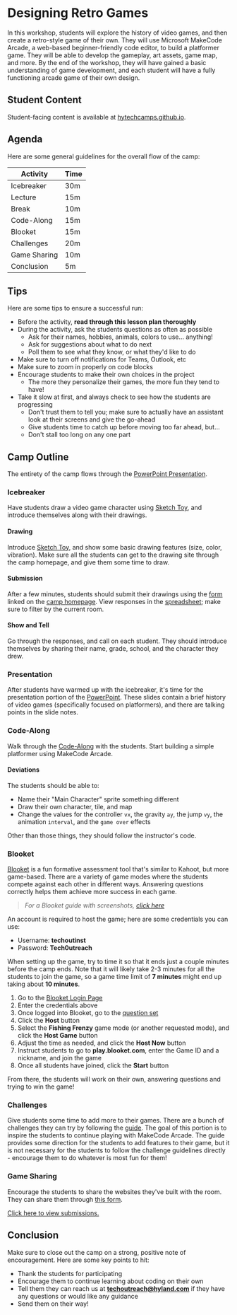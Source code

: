 # Designing Retro Games
In this workshop, students will explore the history of video games, and then create a retro-style game of their own. They will use Microsoft MakeCode Arcade, a web-based beginner-friendly code editor, to build a platformer game. They will be able to develop the gameplay, art assets, game map, and more. By the end of the workshop, they will have gained a basic understanding of game development, and each student will have a fully functioning arcade game of their own design.

## Student Content
Student-facing content is available at [hytechcamps.github.io](https://hytechcamps.github.io/retro-games).

## Agenda
Here are some general guidelines for the overall flow of the camp:

| Activity | Time |
|-|-|
| Icebreaker | 30m |
| Lecture | 15m |
| Break | 10m |
| Code-Along | 15m |
| Blooket | 15m |
| Challenges | 20m |
| Game Sharing | 10m |
| Conclusion | 5m |

## Tips
Here are some tips to ensure a successful run:

- Before the activity, **read through this lesson plan thoroughly**
- During the activity, ask the students questions as often as possible
    - Ask for their names, hobbies, animals, colors to use... anything!
    - Ask for suggestions about what to do next
    - Poll them to see what they know, or what they'd like to do
- Make sure to turn off notifications for Teams, Outlook, etc
- Make sure to zoom in properly on code blocks
- Encourage students to make their own choices in the project
    - The more they personalize their games, the more fun they tend to have!
- Take it slow at first, and always check to see how the students are progressing
    - Don't trust them to tell you; make sure to actually have an assistant look at their screens and give the go-ahead
    - Give students time to catch up before moving too far ahead, but...
    - Don't stall too long on any one part

## Camp Outline
The entirety of the camp flows through the [PowerPoint Presentation](RetroGames.pptx).

### Icebreaker
Have students draw a video game character using [Sketch Toy](https://sketchtoy.com/), and introduce themselves along with their drawings.

#### Drawing
Introduce [Sketch Toy](https://sketchtoy.com/), and show some basic drawing features (size, color, vibration). Make sure all the students can get to the drawing site through the camp homepage, and give them some time to draw.

#### Submission
After a few minutes, students should submit their drawings using the [form](https://forms.office.com/r/Xdm5R9VNua) linked on the [camp homepage](BOOKREADME.md). View responses in the [spreadsheet](https://hylandsw-my.sharepoint.com/:x:/g/personal/joseph_maxwell_hyland_com/EVTN61PpbahMjfrOhDQVZRQBO4TFBABZ7E4OIDceSGvaPQ?e=O314ZX); make sure to filter by the current room.

#### Show and Tell
Go through the responses, and call on each student. They should introduce themselves by sharing their name, grade, school, and the character they drew.

### Presentation
After students have warmed up with the icebreaker, it's time for the presentation portion of the [PowerPoint](RetroGames.pptx). These slides contain a brief history of video games (specifically focused on platformers), and there are talking points in the slide notes.

### Code-Along
Walk through the [Code-Along](CodeAlong.md) with the students. Start building a simple platformer using MakeCode Arcade.

#### Deviations
The students should be able to:

- Name their "Main Character" sprite something different
- Draw their own character, tile, and map
- Change the values for the controller `vx`, the gravity `ay`, the jump `vy`, the animation `interval`, and the `game over` effects

Other than those things, they should follow the instructor's code.

### Blooket
[Blooket](https://www.blooket.com/) is a fun formative assessment tool that's similar to Kahoot, but more game-based. There are a variety of game modes where the students compete against each other in different ways. Answering questions correctly helps them achieve more success in each game.

>_For a Blooket guide with screenshots, [click here](https://github.com/hylandtechoutreach/coding-activities/blob/main/BuildingAWebsiteLessonPlan.md#formative-assessment-blooket)_

An account is required to host the game; here are some credentials you can use:

- Username: **techoutinst**
- Password: **Tech0utreach**

When setting up the game, try to time it so that it ends just a couple minutes before the camp ends. Note that it will likely take 2-3 minutes for all the students to join the game, so a game time limit of **7 minutes** might end up taking about **10 minutes**.

1. Go to the [Blooket Login Page](https://id.blooket.com/login)
1. Enter the credentials above
1. Once logged into Blooket, go to the [question set](https://dashboard.blooket.com/set/65084d4418adbc094405e876)
1. Click the **Host** button
1. Select the **Fishing Frenzy** game mode (or another requested mode), and click the **Host Game** button
1. Adjust the time as needed, and click the **Host Now** button
1. Instruct students to go to **play.blooket.com**, enter the Game ID and a nickname, and join the game
1. Once all students have joined, click the **Start** button

From there, the students will work on their own, answering questions and trying to win the game!

### Challenges
Give students some time to add more to their games. There are a bunch of challenges they can try by following the [guide](Challenges.md). The goal of this portion is to inspire the students to continue playing with MakeCode Arcade. The guide provides some direction for the students to add features to their game, but it is not necessary for the students to follow the challenge guidelines directly - encourage them to do whatever is most fun for them!

### Game Sharing
Encourage the students to share the websites they've built with the room. They can share them through [this form](https://forms.office.com/r/hiBTpntTEv).

[Click here to view submissions.](https://hylandsw-my.sharepoint.com/:x:/g/personal/joseph_maxwell_hyland_com/EWLupDX2yRBOhtXuAgPGgHYBxIWd51Ba33J40bJm1-1hIA?e=sMcfBj)

## Conclusion
Make sure to close out the camp on a strong, positive note of encouragement. Here are some key points to hit:

- Thank the students for participating
- Encourage them to continue learning about coding on their own
- Tell them they can reach us at **techoutreach@hyland.com** if they have any questions or would like any guidance
- Send them on their way!
